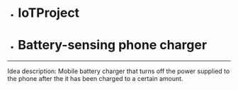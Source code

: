 - #  IoTProject
+ #  Battery-sensing phone charger
-------------------------------
Idea description: Mobile battery charger that turns off the power supplied to the phone after the it has been charged to a certain amount. 
